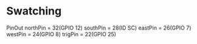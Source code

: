 # Swatching

PinOut
northPin = 32(GPIO 12)
southPin = 28(ID SC)
eastPin = 26(GPIO 7)
westPin = 24(GPIO 8)
trigPin = 22(GPIO 25)

